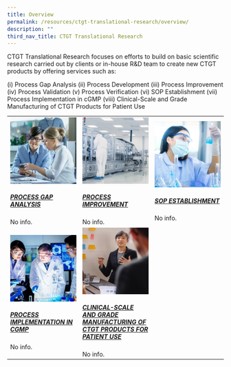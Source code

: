 ```yaml
---
title: Overview
permalink: /resources/ctgt-translational-research/overview/
description: ""
third_nav_title: CTGT Translational Research
---
```

CTGT Translational Research focuses on efforts to build on basic scientific research carried out by clients or in-house R&amp;D team to create new CTGT products by offering services such as:

(i) Process Gap Analysis
(ii) Process Development
(iii) Process Improvement
(iv) Process Validation
(v) Process Verification
(vi) SOP Establishment
(vii) Process Implementation in cGMP
(viii) Clinical-Scale and Grade Manufacturing of CTGT Products for Patient Use


<table>
  <tbody>
    <tr>
      <td style="width:33%">
        <img src="/images/Resources/CTGT%20Translational%20Research/shutterstock_1104131693.jpg">
        <a href="/resources/ctgt-translational-research/process-gap-analysis/">
          <h5>PROCESS GAP ANALYSIS</h5>
        </a>
        No info.
      </td>
      <td style="width:33%">
        <img src="/images/Resources/CTGT%20Translational%20Research/shutterstock_1268263936.jpg">
        <a href="/resources/ctgt-translational-research/process-improvement/">
          <h5>PROCESS IMPROVEMENT</h5>
        </a>
        No info.
      </td>
      <td style="width:33%">
        <img src="/images/Resources/CTGT%20Translational%20Research/shutterstock_1190376445.jpg">
        <a href="/resources/ctgt-translational-research/sop-establishment/">
          <h5>SOP ESTABLISHMENT</h5>
        </a>
        No info.
      </td>
    </tr>
    <tr>
      <td style="width:33%">
        <img src="/images/Resources/CTGT%20Translational%20Research/service-1-2.jpg">
        <a href="/resources/ctgt-translational-research/process-implementation-in-cgmp/">
          <h5>PROCESS IMPLEMENTATION IN CGMP</h5>
        </a>
        No info.
      </td>
      <td style="width:33%">
        <img src="/images/Resources/CTGT%20Translational%20Research/shutterstock_519817903.jpg">
        <a href="/resources/ctgt-translational-research/clinical-scale-and-grade-manufacturing-of-ctgt-products/">
          <h5>CLINICAL-SCALE AND GRADE MANUFACTURING OF CTGT PRODUCTS FOR PATIENT USE</h5>
        </a>
        No info.
      </td>
    </tr>
  </tbody>
</table>